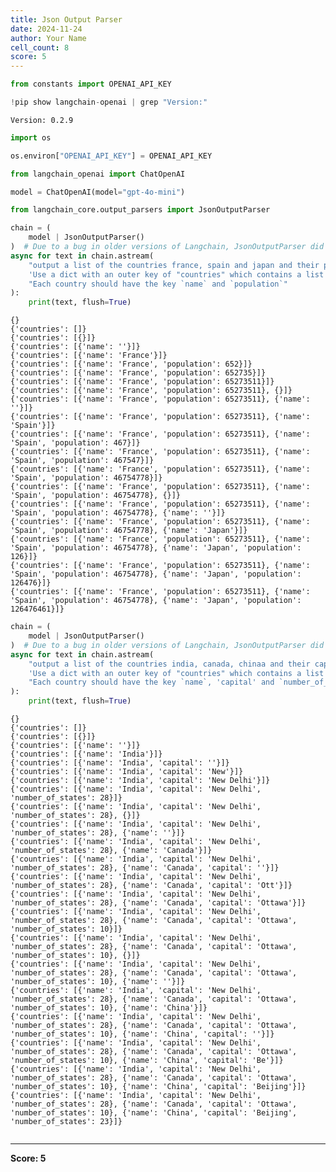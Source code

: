 ```yaml
---
title: Json Output Parser
date: 2024-11-24
author: Your Name
cell_count: 8
score: 5
---
```


```python
from constants import OPENAI_API_KEY
```


```python
!pip show langchain-openai | grep "Version:"
```

    Version: 0.2.9



```python
import os
```


```python
os.environ["OPENAI_API_KEY"] = OPENAI_API_KEY
```


```python
from langchain_openai import ChatOpenAI

model = ChatOpenAI(model="gpt-4o-mini")
```


```python
from langchain_core.output_parsers import JsonOutputParser

chain = (
    model | JsonOutputParser()
)  # Due to a bug in older versions of Langchain, JsonOutputParser did not stream results from some models
async for text in chain.astream(
    "output a list of the countries france, spain and japan and their populations in JSON format. "
    'Use a dict with an outer key of "countries" which contains a list of countries. '
    "Each country should have the key `name` and `population`"
):
    print(text, flush=True)
```

    {}
    {'countries': []}
    {'countries': [{}]}
    {'countries': [{'name': ''}]}
    {'countries': [{'name': 'France'}]}
    {'countries': [{'name': 'France', 'population': 652}]}
    {'countries': [{'name': 'France', 'population': 652735}]}
    {'countries': [{'name': 'France', 'population': 65273511}]}
    {'countries': [{'name': 'France', 'population': 65273511}, {}]}
    {'countries': [{'name': 'France', 'population': 65273511}, {'name': ''}]}
    {'countries': [{'name': 'France', 'population': 65273511}, {'name': 'Spain'}]}
    {'countries': [{'name': 'France', 'population': 65273511}, {'name': 'Spain', 'population': 467}]}
    {'countries': [{'name': 'France', 'population': 65273511}, {'name': 'Spain', 'population': 467547}]}
    {'countries': [{'name': 'France', 'population': 65273511}, {'name': 'Spain', 'population': 46754778}]}
    {'countries': [{'name': 'France', 'population': 65273511}, {'name': 'Spain', 'population': 46754778}, {}]}
    {'countries': [{'name': 'France', 'population': 65273511}, {'name': 'Spain', 'population': 46754778}, {'name': ''}]}
    {'countries': [{'name': 'France', 'population': 65273511}, {'name': 'Spain', 'population': 46754778}, {'name': 'Japan'}]}
    {'countries': [{'name': 'France', 'population': 65273511}, {'name': 'Spain', 'population': 46754778}, {'name': 'Japan', 'population': 126}]}
    {'countries': [{'name': 'France', 'population': 65273511}, {'name': 'Spain', 'population': 46754778}, {'name': 'Japan', 'population': 126476}]}
    {'countries': [{'name': 'France', 'population': 65273511}, {'name': 'Spain', 'population': 46754778}, {'name': 'Japan', 'population': 126476461}]}



```python
chain = (
    model | JsonOutputParser()
)  # Due to a bug in older versions of Langchain, JsonOutputParser did not stream results from some models
async for text in chain.astream(
    "output a list of the countries india, canada, chinaa and their capitals, number of states in JSON format. "
    'Use a dict with an outer key of "countries" which contains a list of countries. '
    "Each country should have the key `name`, 'capital' and `number_of_states`"
):
    print(text, flush=True)
```

    {}
    {'countries': []}
    {'countries': [{}]}
    {'countries': [{'name': ''}]}
    {'countries': [{'name': 'India'}]}
    {'countries': [{'name': 'India', 'capital': ''}]}
    {'countries': [{'name': 'India', 'capital': 'New'}]}
    {'countries': [{'name': 'India', 'capital': 'New Delhi'}]}
    {'countries': [{'name': 'India', 'capital': 'New Delhi', 'number_of_states': 28}]}
    {'countries': [{'name': 'India', 'capital': 'New Delhi', 'number_of_states': 28}, {}]}
    {'countries': [{'name': 'India', 'capital': 'New Delhi', 'number_of_states': 28}, {'name': ''}]}
    {'countries': [{'name': 'India', 'capital': 'New Delhi', 'number_of_states': 28}, {'name': 'Canada'}]}
    {'countries': [{'name': 'India', 'capital': 'New Delhi', 'number_of_states': 28}, {'name': 'Canada', 'capital': ''}]}
    {'countries': [{'name': 'India', 'capital': 'New Delhi', 'number_of_states': 28}, {'name': 'Canada', 'capital': 'Ott'}]}
    {'countries': [{'name': 'India', 'capital': 'New Delhi', 'number_of_states': 28}, {'name': 'Canada', 'capital': 'Ottawa'}]}
    {'countries': [{'name': 'India', 'capital': 'New Delhi', 'number_of_states': 28}, {'name': 'Canada', 'capital': 'Ottawa', 'number_of_states': 10}]}
    {'countries': [{'name': 'India', 'capital': 'New Delhi', 'number_of_states': 28}, {'name': 'Canada', 'capital': 'Ottawa', 'number_of_states': 10}, {}]}
    {'countries': [{'name': 'India', 'capital': 'New Delhi', 'number_of_states': 28}, {'name': 'Canada', 'capital': 'Ottawa', 'number_of_states': 10}, {'name': ''}]}
    {'countries': [{'name': 'India', 'capital': 'New Delhi', 'number_of_states': 28}, {'name': 'Canada', 'capital': 'Ottawa', 'number_of_states': 10}, {'name': 'China'}]}
    {'countries': [{'name': 'India', 'capital': 'New Delhi', 'number_of_states': 28}, {'name': 'Canada', 'capital': 'Ottawa', 'number_of_states': 10}, {'name': 'China', 'capital': ''}]}
    {'countries': [{'name': 'India', 'capital': 'New Delhi', 'number_of_states': 28}, {'name': 'Canada', 'capital': 'Ottawa', 'number_of_states': 10}, {'name': 'China', 'capital': 'Be'}]}
    {'countries': [{'name': 'India', 'capital': 'New Delhi', 'number_of_states': 28}, {'name': 'Canada', 'capital': 'Ottawa', 'number_of_states': 10}, {'name': 'China', 'capital': 'Beijing'}]}
    {'countries': [{'name': 'India', 'capital': 'New Delhi', 'number_of_states': 28}, {'name': 'Canada', 'capital': 'Ottawa', 'number_of_states': 10}, {'name': 'China', 'capital': 'Beijing', 'number_of_states': 23}]}



```python

```


---
**Score: 5**